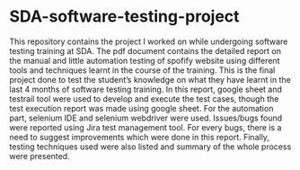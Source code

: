 # SDA-software-testing-project

This repository contains the project I worked on while undergoing software testing training at SDA. 
The pdf document contains the detailed report on the manual and little automation testing
of spofify website using different tools and techniques learnt in the course of the training.
This is the final project done to test the student’s knowledge on what they have learnt in
the last 4 months of software testing training. In this report, google sheet and testrail tool
were used to develop and execute the test cases, though the test execution report was
made using google sheet. For the automation part, selenium IDE and selenium webdriver
were used. Issues/bugs found were reported using Jira test management tool. For every
bugs, there is a need to suggest improvements which were done in this report. Finally,
testing techniques used were also listed and summary of the whole process were
presented.

